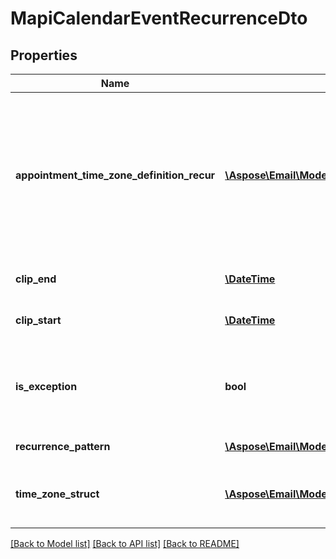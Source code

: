 # MapiCalendarEventRecurrenceDto

## Properties
Name | Type | Description | Notes
------------ | ------------- | ------------- | -------------
**appointment_time_zone_definition_recur** | [**\Aspose\Email\Model\MapiCalendarTimeZoneDto**](MapiCalendarTimeZoneDto.md) | Time zone information that describes how to convert the meeting date and time on a recurring series to and from UTC. | [optional] 
**clip_end** | [**\DateTime**](\DateTime.md) | Date of the last instance. | 
**clip_start** | [**\DateTime**](\DateTime.md) | Date of the first instance. | 
**is_exception** | **bool** | Value indicating whether the object represents an exception. | 
**recurrence_pattern** | [**\Aspose\Email\Model\MapiCalendarRecurrencePatternDto**](MapiCalendarRecurrencePatternDto.md) | Recurrence pattern. | [optional] 
**time_zone_struct** | [**\Aspose\Email\Model\MapiCalendarTimeZoneDto**](MapiCalendarTimeZoneDto.md) | Time zone information for a recurring meeting. | [optional] 



[[Back to Model list]](README.md#documentation-for-models) [[Back to API list]](README.md#documentation-for-api-endpoints) [[Back to README]](README.md)


